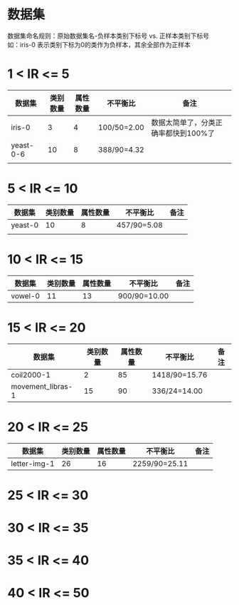# 数据集
数据集命名规则：原始数据集名-负样本类别下标号 vs. 正样本类别下标号   
如：iris-0 表示类别下标为0的类作为负样本，其余全部作为正样本
# 1 < IR <= 5
|  数据集   |类别数量| 属性数量  | 不平衡比 | 备注|
|  ----  | ----  | ----  | ----  |----  |
| iris-0  | 3 | 4 | 100/50=2.00 | 数据太简单了，分类正确率都快到100%了 |
|yeast-0-6	|10	|8	|388/90=4.32| |
|    |  |   |   |  |

# 5 < IR <= 10
|  数据集   |类别数量| 属性数量  | 不平衡比 | 备注|
|  ----  | ----  | ----  | ----  |----  |
| yeast-0 | 10 | 8  | 457/90=5.08  |  |
|    |  |   |   |  |

# 10 < IR <= 15
|  数据集   |类别数量| 属性数量  | 不平衡比 | 备注|
|  ----  | ----  | ----  | ----  |----  |
|vowel-0	|11	|13	|900/90=10.00||

# 15 < IR <= 20
|  数据集   |类别数量| 属性数量  | 不平衡比 | 备注|
|  ----  | ----  | ----  | ----  |----  |
|coil2000-1	|2	|85	|1418/90=15.76| |
|movement_libras-1	|15	|90	|336/24=14.00| |

# 20 < IR <= 25
|  数据集   |类别数量| 属性数量  | 不平衡比 | 备注|
|  ----  | ----  | ----  | ----  |----  |
|letter-img-1	|26	|16	|2259/90=25.11| |

# 25 < IR <= 30

# 30 < IR <= 35

# 35 < IR <= 40

# 40 < IR <= 50